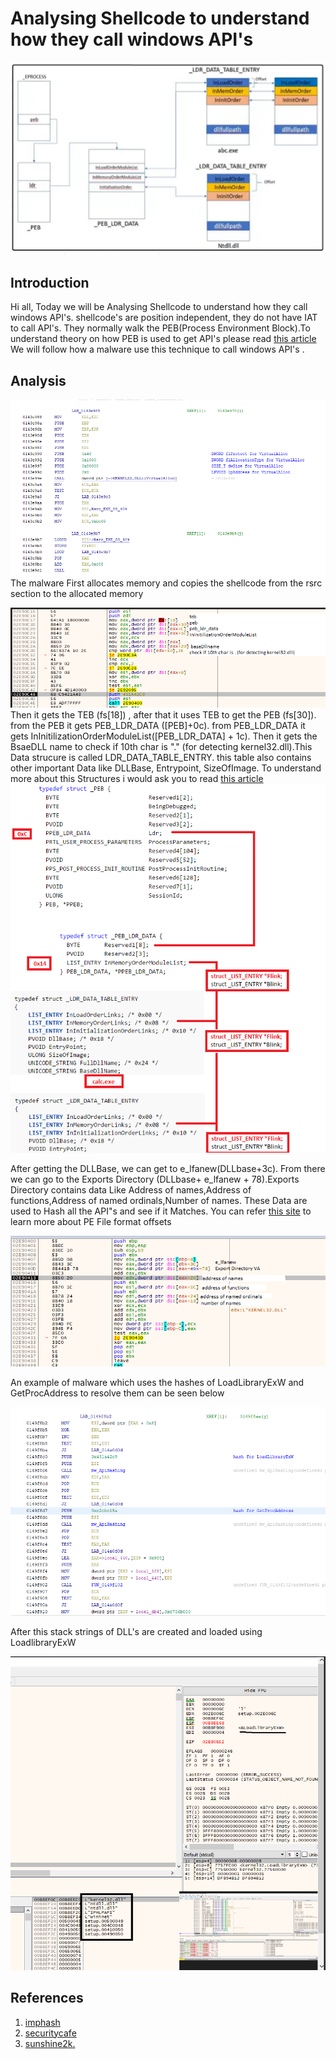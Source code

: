 # Analysing Shellcode to understand how they call windows API's

![image peb](sc0.png)
## Introduction
Hi all, Today we will be Analysing Shellcode to understand how they call windows API's. shellcode's are position independent, they do not have IAT to call API's. They normally walk the PEB(Process Environment Block).To understand theory on how PEB is used to get API's please read [this article](https://imphash.medium.com/windows-process-internals-a-few-concepts-to-know-before-jumping-on-memory-forensics-part-2-4f45022fb1f8) 
We will follow how a malware use this technique to call windows API's .

## Analysis

![shellcode copied](code1.png)
The malware First allocates memory and copies the shellcode from the rsrc section to the allocated memory

![walking the peb](shell2.png)
Then it gets the TEB (fs[18]) , after that it uses TEB to get the PEB (fs[30]). from the PEB it gets PEB_LDR_DATA ([PEB]+0c). from PEB_LDR_DATA  it gets InInitilizationOrderModuleList([PEB_LDR_DATA] + 1c). Then it gets the BsaeDLL name to check if 10th char is "." (for detecting kernel32.dll).This Data strucure is called LDR_DATA_TABLE_ENTRY. this table also contains other important Data like DLLBase, Entrypoint, SizeOfImage. To understand more about this Structures i would ask you to read [this article](https://securitycafe.ro/2015/12/14/introduction-to-windows-shellcode-development-part-2/) 
![Structures](shell6.png)

After getting  the DLLBase, we can get to e_lfanew(DLLbase+3c). From there we can go to the Exports Directory (DLLbase+ e_lfanew + 78).Exports Directory contains data Like  Address of names,Address of functions,Address of named ordinals,Number of names. These Data are used to Hash all the API"s and see if it Matches. You can refer [this site](http://www.sunshine2k.de/reversing/tuts/tut_pe.htm) to learn more about PE File format offsets 

![Getting Data of API hash ](shell3.png)

An example of malware which uses the hashes of LoadLibraryExW and GetProcAddress to resolve them can be seen below

![LoadLibrary & GetProcAddress](code4.png)

After this stack strings of DLL's are created and loaded using LoadlibraryExW

![Stackstrings](code5.png)

## References

1) [imphash](https://imphash.medium.com/windows-process-internals-a-few-concepts-to-know-before-jumping-on-memory-forensics-part-2-4f45022fb1f8) 
2) [securitycafe](https://securitycafe.ro/2015/12/14/introduction-to-windows-shellcode-development-part-2/) 
3) [sunshine2k.](http://www.sunshine2k.de/reversing/tuts/tut_pe.htm)


 

